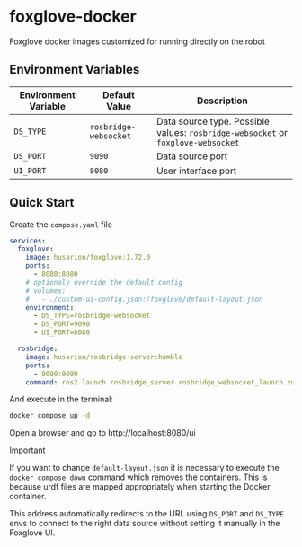 # foxglove-docker

Foxglove docker images customized for running directly on the robot

## Environment Variables

| Environment Variable | Default Value | Description |
| - | - | - |
| `DS_TYPE` | `rosbridge-websocket` | Data source type. Possible values: `rosbridge-websocket` or  `foxglove-websocket` |
| `DS_PORT` | `9090` | Data source port |
| `UI_PORT` | `8080` | User interface port |

## Quick Start

Create the `compose.yaml` file

```yaml
services:
  foxglove:
    image: husarion/foxglove:1.72.0
    ports:
      - 8080:8080
    # optionaly override the default config
    # volumes:
    #   - ./custom-ui-config.json:/foxglove/default-layout.json
    environment:
      - DS_TYPE=rosbridge-websocket
      - DS_PORT=9090
      - UI_PORT=8080

  rosbridge:
    image: husarion/rosbridge-server:humble
    ports:
      - 9090:9090
    command: ros2 launch rosbridge_server rosbridge_websocket_launch.xml
```

And execute in the terminal:

```bash
docker compose up -d
```

Open a browser and go to http://localhost:8080/ui

> [!IMPORTANT]
> If you want to change `default-layout.json` it is necessary to execute the `docker compose down` command which removes the containers. This is because urdf files are mapped appropriately when starting the Docker container.

This address automatically redirects to the URL using `DS_PORT` and `DS_TYPE` envs to connect to the right data source without setting it manually in the Foxglove UI.


